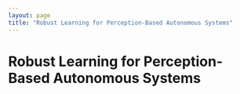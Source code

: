 ```yaml
---
layout: page
title: "Robust Learning for Perception-Based Autonomous Systems"
---
```


# Robust Learning for Perception-Based Autonomous Systems


